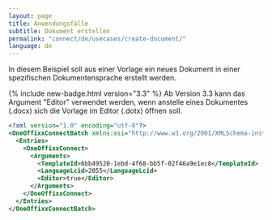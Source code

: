 ```yaml
---
layout: page
title: Anwendungsfälle
subtitle: Dokument erstellen
permalink: "connect/de/usecases/create-document/"
language: de
---
```


In diesem Beispiel soll aus einer Vorlage ein neues Dokument in einer spezifischen Dokumentensprache erstellt werden.

 {% include new-badge.html version="3.3" %}
 Ab Version 3.3 kann das Argument "Editor" verwendet werden, wenn anstelle eines Dokumentes (.docx) sich die Vorlage im Editor (.dotx) öffnen soll.

```xml
<?xml version="1.0" encoding="utf-8"?>
<OneOffixxConnectBatch xmlns:xsi="http://www.w3.org/2001/XMLSchema-instance" xmlns:xsd="http://www.w3.org/2001/XMLSchema" xmlns="http://schema.oneoffixx.com/OneOffixxConnectBatch/1">
  <Entries>
    <OneOffixxConnect>
      <Arguments>
        <TemplateId>6bb49520-1ebd-4f68-bb5f-02f46a9e1ec8</TemplateId>
        <LanguageLcid>2055</LanguageLcid>
        <Editor>true</Editor>
      </Arguments>
    </OneOffixxConnect>
  </Entries>
</OneOffixxConnectBatch>
```

